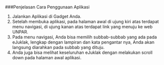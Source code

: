 ###Penjelasan Cara Penggunaan Aplikasi  
1. Jalankan Aplikasi di Gadget Anda.
2. Setelah membuka aplikasi, pada halaman awal di ujung kiri atas terdapat menu navigasi, di ujung kanan atas terdapat link yang menuju ke web UNPAR.
3. Pada menu navigasi, Anda bisa memilih subbab-subbab yang ada pada eJuklak, lengkap dengan lampiran dan kata pengantar nya, Anda akan langsung diarahkan pada subbab yang dituju.
4. Anda juga bisa melihat keseluruhan eJuklak dengan melakukan scroll down pada halaman awal aplikasi.